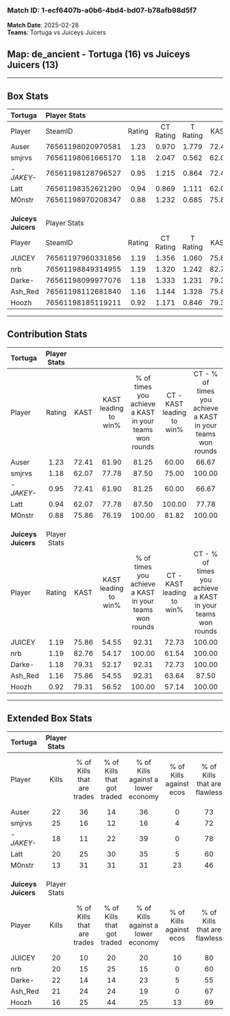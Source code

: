 ### Match ID: 1-ecf6407b-a0b6-4bd4-bd07-b78afb98d5f7  
**Match Date**: 2025-02-28  
**Teams**: Tortuga vs Juiceys Juicers  

## **Map**: de_ancient - Tortuga (16) vs Juiceys Juicers (13)  
---  

## Box Stats  

| **Tortuga**         | Player Stats      |        |           |          |       |       |       |         |        |      |     |
| :- | :- | :-: | :-: | :-: | :-: | :-: | :-: | :-: | :-: | :-: | :-: |
| Player              | SteamID           | Rating | CT Rating | T Rating | KAST  |  ADR  | Kills | Assists | Deaths | K/D  | HS% |
| Auser               | 76561198020970581 |  1.23  |   0.970   |  1.779   | 72.41 | 106.8 |  22   |   13    |   22   | 1.00 | 63  |
| smjrvs              | 76561198061665170 |  1.18  |   2.047   |  0.562   | 62.07 | 84.3  |  25   |    6    |   20   | 1.25 | 52  |
| _-JAKEY-_           | 76561198128796527 |  0.95  |   1.215   |  0.864   | 72.41 | 53.4  |  18   |    1    |   19   | 0.95 | 27  |
| Latt                | 76561198352621290 |  0.94  |   0.869   |  1.111   | 62.07 | 59.7  |  20   |    1    |   20   | 1.00 | 65  |
| M0nstr              | 76561198970208347 |  0.88  |   1.232   |  0.685   | 75.86 | 64.7  |  13   |    6    |   19   | 0.68 | 38  |
|                     |                   |        |           |          |       |       |       |         |        |      |     |
|                     |                   |        |           |          |       |       |       |         |        |      |     |
|                     |                   |        |           |          |       |       |       |         |        |      |     |
| **Juiceys Juicers** | Player Stats      |        |           |          |       |       |       |         |        |      |     |
| Player              | SteamID           | Rating | CT Rating | T Rating | KAST  |  ADR  | Kills | Assists | Deaths | K/D  | HS% |
| JUICEY              | 76561197960331856 |  1.19  |   1.356   |  1.060   | 75.86 | 89.8  |  20   |   13    |   19   | 1.05 | 30  |
| nrb                 | 76561198849314955 |  1.19  |   1.320   |  1.242   | 82.76 | 63.1  |  20   |    6    |   16   | 1.25 | 45  |
| Darke-              | 76561198099977076 |  1.18  |   1.333   |  1.231   | 79.31 | 84.9  |  22   |    5    |   22   | 1.00 | 50  |
| Ash_Red             | 76561198112681840 |  1.16  |   1.144   |  1.328   | 75.86 | 80.3  |  21   |    8    |   20   | 1.05 | 66  |
| Hoozh               | 76561198185119211 |  0.92  |   1.171   |  0.846   | 79.31 | 56.8  |  16   |    8    |   22   | 0.73 | 18  |
---  

## Contribution Stats  

| **Tortuga**         | Player Stats |       |                      |                                                        |                           |                                                             |                          |                                                            |
| :- | :-: | :-: | :-: | :-: | :-: | :-: | :-: | :-: |
| Player              |    Rating    | KAST  | KAST leading to win% | % of times you achieve a KAST in your teams won rounds | CT - KAST leading to win% | CT - % of times you achieve a KAST in your teams won rounds | T - KAST leading to win% | T - % of times you achieve a KAST in your teams won rounds |
| Auser               |     1.23     | 72.41 |        61.90         |                         81.25                          |           60.00           |                            66.67                            |          63.64           |                           100.00                           |
| smjrvs              |     1.18     | 62.07 |        77.78         |                         87.50                          |           75.00           |                           100.00                            |          83.33           |                           71.43                            |
| _-JAKEY-_           |     0.95     | 72.41 |        61.90         |                         81.25                          |           60.00           |                            66.67                            |          63.64           |                           100.00                           |
| Latt                |     0.94     | 62.07 |        77.78         |                         87.50                          |          100.00           |                            77.78                            |          63.64           |                           100.00                           |
| M0nstr              |     0.88     | 75.86 |        76.19         |                         100.00                         |           81.82           |                           100.00                            |          70.00           |                           100.00                           |
|                     |              |       |                      |                                                        |                           |                                                             |                          |                                                            |
|                     |              |       |                      |                                                        |                           |                                                             |                          |                                                            |
|                     |              |       |                      |                                                        |                           |                                                             |                          |                                                            |
| **Juiceys Juicers** | Player Stats |       |                      |                                                        |                           |                                                             |                          |                                                            |
| Player              |    Rating    | KAST  | KAST leading to win% | % of times you achieve a KAST in your teams won rounds | CT - KAST leading to win% | CT - % of times you achieve a KAST in your teams won rounds | T - KAST leading to win% | T - % of times you achieve a KAST in your teams won rounds |
| JUICEY              |     1.19     | 75.86 |        54.55         |                         92.31                          |           72.73           |                           100.00                            |          36.36           |                           80.00                            |
| nrb                 |     1.19     | 82.76 |        54.17         |                         100.00                         |           61.54           |                           100.00                            |          45.45           |                           100.00                           |
| Darke-              |     1.18     | 79.31 |        52.17         |                         92.31                          |           72.73           |                           100.00                            |          33.33           |                           80.00                            |
| Ash_Red             |     1.16     | 75.86 |        54.55         |                         92.31                          |           63.64           |                            87.50                            |          45.45           |                           100.00                           |
| Hoozh               |     0.92     | 79.31 |        56.52         |                         100.00                         |           57.14           |                           100.00                            |          55.56           |                           100.00                           |
---  

## Extended Box Stats  

| **Tortuga**         | Player Stats |                            |                            |                                    |                         |                              |                                 |        |                             |                                     |                          |                               |                            |
| :- | :-: | :-: | :-: | :-: | :-: | :-: | :-: | :-: | :-: | :-: | :-: | :-: | :-: |
| Player              |    Kills     | % of Kills that are trades | % of Kills that got traded | % of Kills against a lower economy | % of Kills against ecos | % of Kills that are flawless | % of Kills that are close duels | Deaths | % of Deaths that get traded | % of Deaths against a lower economy | % of Deaths against ecos | % of Deaths that are flawless | % of Deaths that are close |
| Auser               |      22      |             36             |             14             |                 36                 |            0            |              73              |                0                |   22   |             23              |                 18                  |            5             |              45               |             14             |
| smjrvs              |      25      |             16             |             12             |                 16                 |            4            |              72              |                4                |   20   |             25              |                 20                  |            0             |              60               |             10             |
| _-JAKEY-_           |      18      |             11             |             22             |                 39                 |            0            |              78              |                0                |   19   |             26              |                 21                  |            5             |              95               |             0              |
| Latt                |      20      |             25             |             30             |                 35                 |            5            |              60              |                5                |   20   |             20              |                 20                  |            5             |              85               |             0              |
| M0nstr              |      13      |             31             |             31             |                 31                 |           23            |              46              |                0                |   19   |             26              |                  5                  |            0             |              58               |             16             |
|                     |              |                            |                            |                                    |                         |                              |                                 |        |                             |                                     |                          |                               |                            |
|                     |              |                            |                            |                                    |                         |                              |                                 |        |                             |                                     |                          |                               |                            |
|                     |              |                            |                            |                                    |                         |                              |                                 |        |                             |                                     |                          |                               |                            |
| **Juiceys Juicers** | Player Stats |                            |                            |                                    |                         |                              |                                 |        |                             |                                     |                          |                               |                            |
| Player              |    Kills     | % of Kills that are trades | % of Kills that got traded | % of Kills against a lower economy | % of Kills against ecos | % of Kills that are flawless | % of Kills that are close duels | Deaths | % of Deaths that get traded | % of Deaths against a lower economy | % of Deaths against ecos | % of Deaths that are flawless | % of Deaths that are close |
| JUICEY              |      20      |             10             |             20             |                 20                 |           10            |              80              |                0                |   19   |              5              |                  5                  |            0             |              47               |             5              |
| nrb                 |      20      |             15             |             25             |                 15                 |            0            |              60              |               10                |   16   |             31              |                  0                  |            0             |              75               |             0              |
| Darke-              |      22      |             14             |             14             |                 23                 |            5            |              55              |               14                |   22   |             23              |                 14                  |            5             |              55               |             5              |
| Ash_Red             |      21      |             24             |             24             |                 19                 |            0            |              67              |               14                |   20   |             20              |                  5                  |            0             |              80               |             0              |
| Hoozh               |      16      |             25             |             44             |                 25                 |           13            |              69              |                0                |   22   |             23              |                  9                  |            0             |              73               |             0              |

